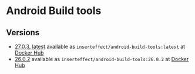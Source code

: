# Android Build tools

## Versions
* [27.0.3, latest](https://github.com/inserteffect/docker-android-build-tools/tree/master/27.0.3) available as ```inserteffect/android-build-tools:latest``` at [Docker Hub](https://hub.docker.com/r/inserteffect/android-build-tools/)
* [26.0.2](https://github.com/inserteffect/docker-android-build-tools/tree/master/26.0.2) available as ```inserteffect/android-build-tools:26.0.2``` at [Docker Hub](https://hub.docker.com/r/inserteffect/android-build-tools/)
